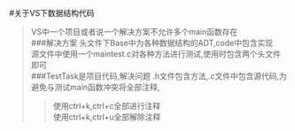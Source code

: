 #关于VS下数据结构代码
>VS中一个项目或者说一个解决方案不允许多个main函数存在   
###解决方案
>头文件下Base中为各种数据结构的ADT,code中包含实现  
>源文件中使用一个maintest.c对各种方法进行测试,使用时包含两个头文件即可  
###TestTask是项目代码,解决问题
>.h文件包含方法,.c文件中包含源代码,为避免与测试main函数冲突将全部注释,
>>使用ctrl+k,ctrl+c全部进行注释  
>>使用ctrl+k,ctrl+u全部解除注释  